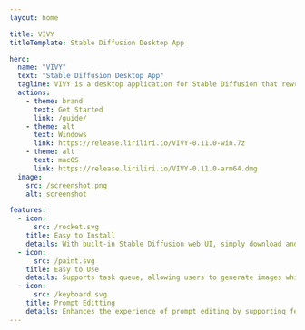 ```yaml
---
layout: home

title: VIVY
titleTemplate: Stable Diffusion Desktop App 

hero:
  name: "VIVY"
  text: "Stable Diffusion Desktop App"
  tagline: VIVY is a desktop application for Stable Diffusion that rewrites Stable Diffusion web UI's user interface based on its API.
  actions:
    - theme: brand
      text: Get Started
      link: /guide/
    - theme: alt
      text: Windows
      link: https://release.liriliri.io/VIVY-0.11.0-win.7z
    - theme: alt
      text: macOS
      link: https://release.liriliri.io/VIVY-0.11.0-arm64.dmg 
  image:
    src: /screenshot.png
    alt: screenshot    

features:
  - icon:
      src: /rocket.svg
    title: Easy to Install 
    details: With built-in Stable Diffusion web UI, simply download and install, no need for Python or Git installation and configuration.
  - icon:
      src: /paint.svg
    title: Easy to Use
    details: Supports task queue, allowing users to generate images while browsing and processing the results. It also supports adjusting the size of different areas in the interface.
  - icon:
      src: /keyboard.svg
    title: Prompt Editting
    details: Enhances the experience of prompt editing by supporting features such as highlighting, formatting, tag autocomplete, and read parameters from generated images.
---
```

